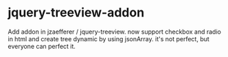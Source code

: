 jquery-treeview-addon
=====================

 Add addon in jzaefferer / jquery-treeview. now support checkbox and radio in html and create tree dynamic by using jsonArray. it's not perfect, but everyone can perfect it.
